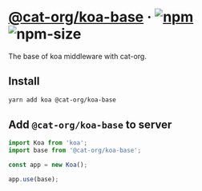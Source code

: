 # [@cat-org/koa-base][website] · <!-- badges.start -->[![npm][npm-image]][npm-link] ![npm-size][npm-size-image]

[npm-image]: https://img.shields.io/npm/v/@cat-org/koa-base.svg
[npm-link]: https://www.npmjs.com/package/@cat-org/koa-base
[npm-size-image]: https://img.shields.io/bundlephobia/minzip/@cat-org/koa-base.svg

<!-- badges.end -->

[website]: https://cat-org.github.io/core/koa-base

The base of koa middleware with cat-org.

## Install

```sh
yarn add koa @cat-org/koa-base
```

## Add `@cat-org/koa-base` to server

```js
import Koa from 'koa';
import base from '@cat-org/koa-base';

const app = new Koa();

app.use(base);
```
